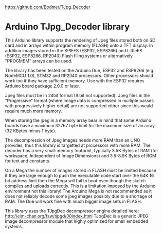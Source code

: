 https://github.com/Bodmer/TJpg_Decoder

Arduino TJpg_Decoder library
===========

This Arduino library supports the rendering of Jpeg files stored both on SD card and in arrays within program memory (FLASH) onto a TFT display. In addition images stored in the SPIFFS (ESP32, ESP8266) and LittleFS (ESP32, ESP8266, RP2040) Flash filing systems or alternatively "PROGMEM" arrays can be used.

The library has been tested on the Arduino Due, ESP32 and ESP8266 (e.g. NodeMCU 1.0), STM32 and RP2040 processors. Other processors should work too if they have sufficient memory. Use with the ESP32 requires Arduino board package 2.0.0 or later.

Jpeg files must be in 24bit format (8 bit not supported). Jpeg files in the "Progressive" format (where image data is compressed in multiple passes with progressively higher detail) are not supported either since this would require much more memory.

When storing the jpeg in a memory array bear in mind that some Arduino boards have a maximum 32767 byte limit for the maximum size of an array (32 KBytes minus 1 byte).

The decompression of Jpeg images needs more RAM than an UNO provides, thus this library is targetted at processors with more RAM. The decoder has a very small memory footprint, typically 3.5K Bytes of RAM (for workspace, Independent of Image Dimensions) and 3.5-8.5K Bytes of ROM for text and constants.


On a Mega the number of images stored in FLASH must be limited because it they are large enough to push the executable code start over the 64K 16 bit address limit then the Mega will fail to boot even though the sketch compiles and uploads correctly. This is a limitation imposed by the Arduino environment not this library!  The Arduino Mega is not recommended as it does not reliably decode some jpeg images possibly due to a shortage of RAM.  The Due will work fine with much bigger image sets in FLASH.

This library uses the TJpgDec decompressor engine detailed here:
http://elm-chan.org/fsw/tjpgd/00index.html
TJpgDec is a generic JPEG image decompressor module that highly optimized for small embedded systems.
